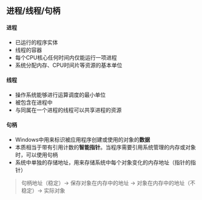 ## 进程/线程/句柄

#### 进程
* 已运行的程序实体
* 线程的容器
* 每个CPU核心任何时间内仅能运行一项进程
* 系统分配内存、CPU时间片等资源的基本单位

#### 线程
* 操作系统能够进行运算调度的最小单位
* 被包含在进程中
* 与同属在一个进程的线程可以共享进程的资源

#### 句柄
* Windows中用来标识被应用程序创建或使用的对象的**数据**
* 本质相当于带有引用计数的**智能指针**。当程序需要引用系统管理的内存或对象时，可以使用句柄
* 系统中单独的存储地址，用来存储系统中每个对象变化的内存地址（指针的指针）

> 句柄地址（稳定）-> 保存对象在内存中的地址 -> 对象在内存中的地址（不稳定）-> 实际对象
